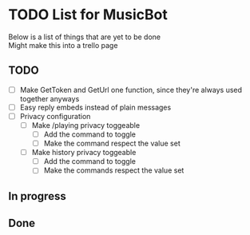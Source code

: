 # TODO List for MusicBot
Below is a list of things that are yet to be done    
Might make this into a trello page

## TODO
- [ ] Make GetToken and GetUrl one function, since they're always used together anyways
- [ ] Easy reply embeds instead of plain messages
- [ ] Privacy configuration 
  - [ ] Make /playing privacy toggeable
    - [ ] Add the command to toggle
    - [ ] Make the command respect the value set
  - [ ] Make history privacy toggeable
      - [ ] Add the command to toggle
      - [ ] Make the commands respect the value set

## In progress

## Done